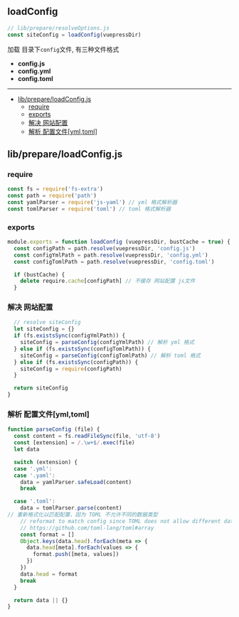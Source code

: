 ## loadConfig

``` js
// lib/prepare/resolveOptions.js
const siteConfig = loadConfig(vuepressDir)
```

加载 目录下`config`文件, 有三种文件格式

- **config.js**
- **config.yml**
- **config.toml**

---

<!-- START doctoc generated TOC please keep comment here to allow auto update -->
<!-- DON'T EDIT THIS SECTION, INSTEAD RE-RUN doctoc TO UPDATE -->


- [lib/prepare/loadConfig.js](#libprepareloadconfigjs)
  - [require](#require)
  - [exports](#exports)
  - [解决 网站配置](#%E8%A7%A3%E5%86%B3-%E7%BD%91%E7%AB%99%E9%85%8D%E7%BD%AE)
  - [解析 配置文件[yml,toml]](#%E8%A7%A3%E6%9E%90-%E9%85%8D%E7%BD%AE%E6%96%87%E4%BB%B6ymltoml)

<!-- END doctoc generated TOC please keep comment here to allow auto update -->

## lib/prepare/loadConfig.js

### require
``` js
const fs = require('fs-extra')
const path = require('path')
const yamlParser = require('js-yaml') // yml 格式解析器
const tomlParser = require('toml') // toml 格式解析器

```

### exports
``` js
module.exports = function loadConfig (vuepressDir, bustCache = true) {
  const configPath = path.resolve(vuepressDir, 'config.js')
  const configYmlPath = path.resolve(vuepressDir, 'config.yml')
  const configTomlPath = path.resolve(vuepressDir, 'config.toml')

  if (bustCache) {
    delete require.cache[configPath] // 不缓存 网站配置 js文件
  }

```

### 解决 网站配置
``` js
  // resolve siteConfig
  let siteConfig = {}
  if (fs.existsSync(configYmlPath)) {
    siteConfig = parseConfig(configYmlPath) // 解析 yml 格式
  } else if (fs.existsSync(configTomlPath)) {
    siteConfig = parseConfig(configTomlPath) // 解析 toml 格式
  } else if (fs.existsSync(configPath)) {
    siteConfig = require(configPath)
  }

  return siteConfig
}

```

### 解析 配置文件[yml,toml]
``` js
function parseConfig (file) {
  const content = fs.readFileSync(file, 'utf-8')
  const [extension] = /.\w+$/.exec(file)
  let data

  switch (extension) {
  case '.yml':
  case '.yaml':
    data = yamlParser.safeLoad(content)
    break

  case '.toml':
    data = tomlParser.parse(content)
// 重新格式化以匹配配置，因为 TOML 不允许不同的数据类型
    // reformat to match config since TOML does not allow different data type
    // https://github.com/toml-lang/toml#array
    const format = []
    Object.keys(data.head).forEach(meta => {
      data.head[meta].forEach(values => {
        format.push([meta, values])
      })
    })
    data.head = format
    break
  }

  return data || {}
}

```